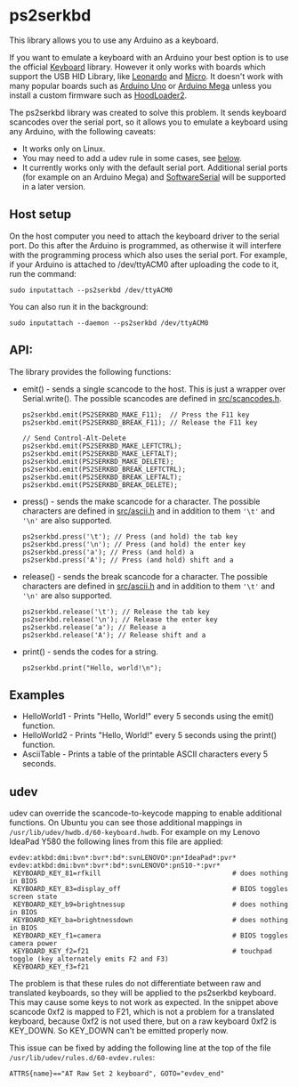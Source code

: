 # ps2serkbd
This library allows you to use any Arduino as a keyboard.

If you want to emulate a keyboard with an Arduino your best option is to use
the official
[Keyboard](https://www.arduino.cc/reference/en/language/functions/usb/keyboard/)
library.  However it only works with boards which support the USB HID Library,
like
[Leonardo](https://www.arduino.cc/en/Main/Arduino_BoardLeonardo) and
[Micro](https://store.arduino.cc/arduino-micro).  It doesn't work with many
popular boards such as
[Arduino Uno](https://store.arduino.cc/arduino-uno-rev3) or
[Arduino Mega](https://store.arduino.cc/arduino-mega-2560-rev3) unless you
install a custom firmware such as
[HoodLoader2](https://github.com/NicoHood/HoodLoader2).

The ps2serkbd library was created to solve this problem.  It sends keyboard
scancodes over the serial port, so it allows you to emulate a keyboard using
any Arduino, with the following caveats:
- It works only on Linux.
- You may need to add a udev rule in some cases, see [below](#udev).
- It currently works only with the default serial port.  Additional serial
ports (for example on an Arduino Mega) and
[SoftwareSerial](https://www.arduino.cc/en/Reference/softwareSerial) will be
supported in a later version.

## Host setup
On the host computer you need to attach the keyboard driver to the serial port.
Do this after the Arduino is programmed, as otherwise it will interfere with
the programming process which also uses the serial port.
For example, if your Arduino is attached to /dev/ttyACM0 after uploading the
code to it, run the command:
```
sudo inputattach --ps2serkbd /dev/ttyACM0
```
You can also run it in the background:
```
sudo inputattach --daemon --ps2serkbd /dev/ttyACM0
```

## API:
The library provides the following functions:
- emit() - sends a single scancode to the host.  This is just a wrapper over
  Serial.write().  The possible scancodes are defined in
  [src/scancodes.h](src/scancodes.h).
  ```
  ps2serkbd.emit(PS2SERKBD_MAKE_F11);  // Press the F11 key
  ps2serkbd.emit(PS2SERKBD_BREAK_F11); // Release the F11 key

  // Send Control-Alt-Delete
  ps2serkbd.emit(PS2SERKBD_MAKE_LEFTCTRL);
  ps2serkbd.emit(PS2SERKBD_MAKE_LEFTALT);
  ps2serkbd.emit(PS2SERKBD_MAKE_DELETE);
  ps2serkbd.emit(PS2SERKBD_BREAK_LEFTCTRL);
  ps2serkbd.emit(PS2SERKBD_BREAK_LEFTALT);
  ps2serkbd.emit(PS2SERKBD_BREAK_DELETE);
  ```

- press() - sends the make scancode for a character.  The possible characters
  are defined in [src/ascii.h](src/ascii.h) and in addition to them `'\t'` and
  `'\n'` are also supported.
  ```
  ps2serkbd.press('\t'); // Press (and hold) the tab key
  ps2serkbd.press('\n'); // Press (and hold) the enter key
  ps2serkbd.press('a'); // Press (and hold) a
  ps2serkbd.press('A'); // Press (and hold) shift and a
  ```

- release() - sends the break scancode for a character.  The possible
  characters are defined in [src/ascii.h](src/ascii.h) and in addition to them
  `'\t'` and `'\n'` are also supported.
  ```
  ps2serkbd.release('\t'); // Release the tab key
  ps2serkbd.release('\n'); // Release the enter key
  ps2serkbd.release('a'); // Release a
  ps2serkbd.release('A'); // Release shift and a
  ```
- print() - sends the codes for a string.
  ```
  ps2serkbd.print("Hello, world!\n");
  ```

## Examples
- HelloWorld1 - Prints "Hello, World!" every 5 seconds using the emit() function.
- HelloWorld2 - Prints "Hello, World!" every 5 seconds using the print()
  function.
- AsciiTable - Prints a table of the printable ASCII characters every 5 seconds.

## udev
udev can override the scancode-to-keycode mapping to enable additional functions.
On Ubuntu you can see those additional mappings in
`/usr/lib/udev/hwdb.d/60-keyboard.hwdb`.  For example on my Lenovo IdeaPad Y580
the following lines from this file are applied:
```
evdev:atkbd:dmi:bvn*:bvr*:bd*:svnLENOVO*:pn*IdeaPad*:pvr*
evdev:atkbd:dmi:bvn*:bvr*:bd*:svnLENOVO*:pnS10-*:pvr*
 KEYBOARD_KEY_81=rfkill                                 # does nothing in BIOS
 KEYBOARD_KEY_83=display_off                            # BIOS toggles screen state
 KEYBOARD_KEY_b9=brightnessup                           # does nothing in BIOS
 KEYBOARD_KEY_ba=brightnessdown                         # does nothing in BIOS
 KEYBOARD_KEY_f1=camera                                 # BIOS toggles camera power
 KEYBOARD_KEY_f2=f21                                    # touchpad toggle (key alternately emits F2 and F3)
 KEYBOARD_KEY_f3=f21
```

The problem is that these rules do not differentiate between raw and translated
keyboards, so they will be applied to the ps2serkbd keyboard.  This may cause some
keys to not work as expected.  In the snippet above scancode 0xf2  is mapped to
F21, which is not a problem for a translated keyboard, because 0xf2 is not used
there, but on a raw keyboard 0xf2 is KEY_DOWN.  So KEY_DOWN can't be emitted
properly now.

This issue can be fixed by adding the following line at the top of the file
`/usr/lib/udev/rules.d/60-evdev.rules`:
```
ATTRS{name}=="AT Raw Set 2 keyboard", GOTO="evdev_end"
```
